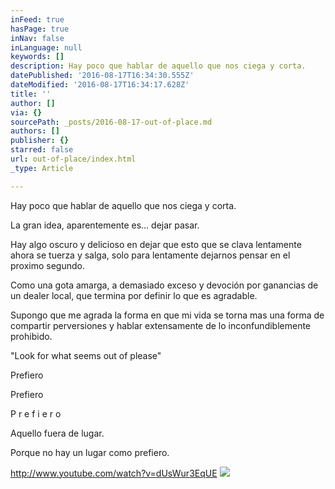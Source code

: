 ```yaml
---
inFeed: true
hasPage: true
inNav: false
inLanguage: null
keywords: []
description: Hay poco que hablar de aquello que nos ciega y corta.
datePublished: '2016-08-17T16:34:30.555Z'
dateModified: '2016-08-17T16:34:17.628Z'
title: ''
author: []
via: {}
sourcePath: _posts/2016-08-17-out-of-place.md
authors: []
publisher: {}
starred: false
url: out-of-place/index.html
_type: Article

---
```

Hay poco que hablar de aquello que nos ciega y corta.

La gran idea, aparentemente es... dejar pasar.

Hay algo oscuro y delicioso en dejar que esto que se clava lentamente ahora se tuerza y salga, solo para lentamente dejarnos pensar en el proximo segundo.

Como una gota amarga, a demasiado exceso y devoción por ganancias de un dealer local, que termina por definir lo que es agradable.

Supongo que me agrada la forma en que mi vida se torna mas una forma de compartir perversiones y hablar extensamente de lo inconfundiblemente prohibido.

"Look for what seems out of please"

Prefiero

Prefiero

P r e f i e r o

Aquello fuera de lugar.

Porque no hay un lugar como prefiero.

http://www.youtube.com/watch?v=dUsWur3EqUE
![](https://the-grid-user-content.s3-us-west-2.amazonaws.com/f2fb4d11-4896-4806-917d-acc40bff9519.jpg)